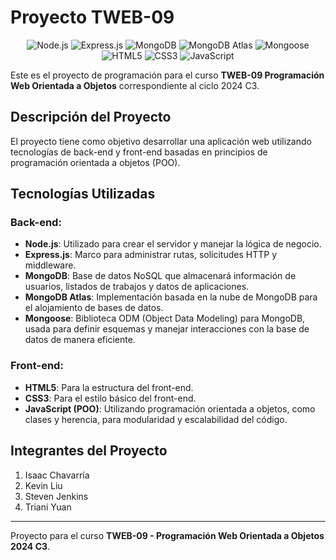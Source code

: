 # Proyecto TWEB-09

<p align="center">
  <img src="https://img.shields.io/badge/Node.js-339933?style=for-the-badge&logo=nodedotjs&logoColor=white" alt="Node.js" />
  <img src="https://img.shields.io/badge/Express.js-000000?style=for-the-badge&logo=express&logoColor=white" alt="Express.js" />
  <img src="https://img.shields.io/badge/MongoDB-47A248?style=for-the-badge&logo=mongodb&logoColor=white" alt="MongoDB" />
  <img src="https://img.shields.io/badge/MongoDB%20Atlas-4DB33D?style=for-the-badge&logo=mongodb&logoColor=white" alt="MongoDB Atlas" />
  <img src="https://img.shields.io/badge/Mongoose-880000?style=for-the-badge&logo=mongoose&logoColor=white" alt="Mongoose" />

  <br>
  
  <img src="https://img.shields.io/badge/HTML5-E34F26?style=for-the-badge&logo=html5&logoColor=white" alt="HTML5" />
  <img src="https://img.shields.io/badge/CSS3-1572B6?style=for-the-badge&logo=css3&logoColor=white" alt="CSS3" />
  <img src="https://img.shields.io/badge/JavaScript-F7DF1E?style=for-the-badge&logo=javascript&logoColor=black" alt="JavaScript" />
</p>

Este es el proyecto de programación para el curso **TWEB-09 Programación Web Orientada a Objetos** correspondiente al ciclo 2024 C3.

## Descripción del Proyecto

El proyecto tiene como objetivo desarrollar una aplicación web utilizando tecnologías de back-end y front-end basadas en principios de programación orientada a objetos (POO).

## Tecnologías Utilizadas

### Back-end:

- **Node.js**: Utilizado para crear el servidor y manejar la lógica de negocio.
- **Express.js**: Marco para administrar rutas, solicitudes HTTP y middleware.
- **MongoDB**: Base de datos NoSQL que almacenará información de usuarios, listados de trabajos y datos de aplicaciones.
- **MongoDB Atlas**: Implementación basada en la nube de MongoDB para el alojamiento de bases de datos.
- **Mongoose**: Biblioteca ODM (Object Data Modeling) para MongoDB, usada para definir esquemas y manejar interacciones con la base de datos de manera eficiente.

### Front-end:

- **HTML5**: Para la estructura del front-end.
- **CSS3**: Para el estilo básico del front-end.
- **JavaScript (POO)**: Utilizando programación orientada a objetos, como clases y herencia, para modularidad y escalabilidad del código.

## Integrantes del Proyecto

1. Isaac Chavarría
2. Kevin Liu
3. Steven Jenkins
4. Triani Yuan

---

Proyecto para el curso **TWEB-09 - Programación Web Orientada a Objetos 2024 C3**.

